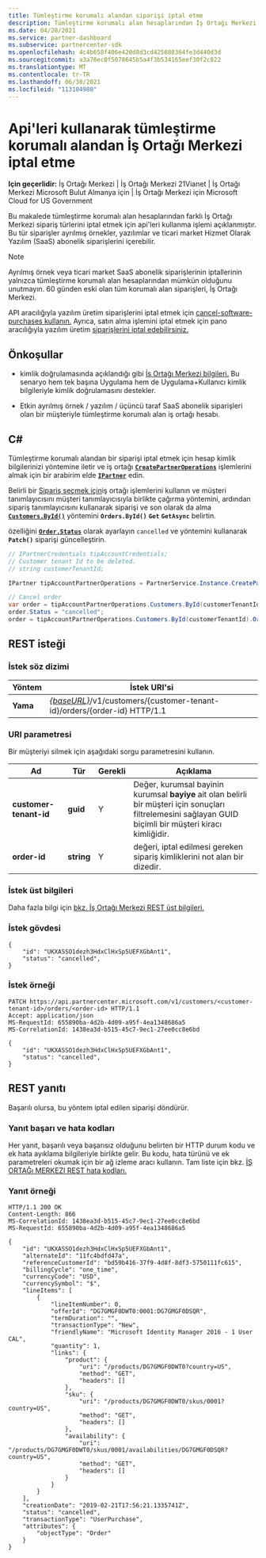 ```yaml
---
title: Tümleştirme korumalı alandan siparişi iptal etme
description: Tümleştirme korumalı alan hesaplarından İş Ortağı Merkezi abonelik siparişlerini iptal etmek için api'leri kullanmayı öğrenin.
ms.date: 04/28/2021
ms.service: partner-dashboard
ms.subservice: partnercenter-sdk
ms.openlocfilehash: 4c4b658f406e420d8d3cd425688364fe3d440d3d
ms.sourcegitcommit: a3a78ec0f5078645b5a4f3b534165eef30f2c822
ms.translationtype: MT
ms.contentlocale: tr-TR
ms.lasthandoff: 06/30/2021
ms.locfileid: "113104980"
---
```

# <a name="cancel-an-order-from-the-integration-sandbox-using-partner-center-apis"></a>Api'leri kullanarak tümleştirme korumalı alandan İş Ortağı Merkezi iptal etme

**Için geçerlidir:** İş Ortağı Merkezi | İş Ortağı Merkezi 21Vianet | İş Ortağı Merkezi Microsoft Bulut Almanya için | İş Ortağı Merkezi için Microsoft Cloud for US Government

Bu makalede tümleştirme korumalı alan hesaplarından farklı İş Ortağı Merkezi sipariş türlerini iptal etmek için api'leri kullanma işlemi açıklanmıştır. Bu tür siparişler ayrılmış örnekler, yazılımlar ve ticari market Hizmet Olarak Yazılım (SaaS) abonelik siparişlerini içerebilir.

> [!NOTE] 
> Ayrılmış örnek veya ticari market SaaS abonelik siparişlerinin iptallerinin yalnızca tümleştirme korumalı alan hesaplarından mümkün olduğunu unutmayın. 60 günden eski olan tüm korumalı alan siparişleri, İş Ortağı Merkezi.

API aracılığıyla yazılım üretim siparişlerini iptal etmek için [cancel-software-purchases kullanın.](cancel-software-purchases.md)
Ayrıca, satın alma işlemini iptal etmek için pano aracılığıyla yazılım üretim [siparişlerini iptal edebilirsiniz.](/partner-center/csp-software-subscriptions)

## <a name="prerequisites"></a>Önkoşullar

- kimlik doğrulamasında açıklandığı gibi [İş Ortağı Merkezi bilgileri.](partner-center-authentication.md) Bu senaryo hem tek başına Uygulama hem de Uygulama+Kullanıcı kimlik bilgileriyle kimlik doğrulamasını destekler.

- Etkin ayrılmış örnek / yazılım / üçüncü taraf SaaS abonelik siparişleri olan bir müşteriyle tümleştirme korumalı alan iş ortağı hesabı.

## <a name="c"></a>C\#

Tümleştirme korumalı alandan bir siparişi iptal etmek için hesap kimlik bilgilerinizi yöntemine iletir ve iş ortağı [**`CreatePartnerOperations`**](/dotnet/api/microsoft.store.partnercenter.partnerservice.instance) işlemlerini almak için bir arabirim elde [**`IPartner`**](/dotnet/api/microsoft.store.partnercenter.ipartner) edin.

Belirli bir [Sipariş seçmek için](order-resources.md#order)iş ortağı işlemlerini kullanın ve müşteri tanımlayıcısını müşteri tanımlayıcısıyla birlikte çağırma yöntemini, ardından sipariş tanımlayıcısını kullanarak siparişi ve son olarak da alma [**`Customers.ById()`**](/dotnet/api/microsoft.store.partnercenter.customers.icustomercollection.byid) yöntemini **`Orders.ById()`** **`Get`** **`GetAsync`** belirtin.

özelliğini [**`Order.Status`**](order-resources.md#order) olarak ayarlayın `cancelled` ve yöntemini kullanarak **`Patch()`** siparişi güncelleştirin.

``` csharp
// IPartnerCredentials tipAccountCredentials;
// Customer tenant Id to be deleted.
// string customerTenantId;

IPartner tipAccountPartnerOperations = PartnerService.Instance.CreatePartnerOperations(tipAccountCredentials);

// Cancel order
var order = tipAccountPartnerOperations.Customers.ById(customerTenantId).Orders.ById(orderId).Get();
order.Status = "cancelled";
order = tipAccountPartnerOperations.Customers.ById(customerTenantId).Orders.ById(orderId).Patch(order);

```

## <a name="rest-request"></a>REST isteği

### <a name="request-syntax"></a>İstek söz dizimi

| Yöntem     | İstek URI'si                                                                            |
|------------|----------------------------------------------------------------------------------------|
| **Yama** | [*{baseURL}*](partner-center-rest-urls.md)/v1/customers/{customer-tenant-id}/orders/{order-id} HTTP/1.1 |

### <a name="uri-parameter"></a>URI parametresi

Bir müşteriyi silmek için aşağıdaki sorgu parametresini kullanın.

| Ad                   | Tür     | Gerekli | Açıklama                                                                                                                                            |
|------------------------|----------|----------|--------------------------------------------------------------------------------------------------------------------------------------------------------|
| **customer-tenant-id** | **guid** | Y        | Değer, kurumsal bayinin kurumsal **bayiye** ait olan belirli bir müşteri için sonuçları filtrelemesini sağlayan GUID biçimli bir müşteri kiracı kimliğidir. |
| **order-id** | **string** | Y        | değeri, iptal edilmesi gereken sipariş kimliklerini not alan bir dizedir. |

### <a name="request-headers"></a>İstek üst bilgileri

Daha fazla bilgi için [bkz. İş Ortağı Merkezi REST üst bilgileri.](headers.md)

### <a name="request-body"></a>İstek gövdesi

```http
{
    "id": "UKXASSO1dezh3HdxClHxSp5UEFXGbAnt1",
    "status": "cancelled",
}
```

### <a name="request-example"></a>İstek örneği

```http
PATCH https://api.partnercenter.microsoft.com/v1/customers/<customer-tenant-id>/orders/<order-id> HTTP/1.1
Accept: application/json
MS-RequestId: 655890ba-4d2b-4d09-a95f-4ea1348686a5
MS-CorrelationId: 1438ea3d-b515-45c7-9ec1-27ee0cc8e6bd

{
    "id": "UKXASSO1dezh3HdxClHxSp5UEFXGbAnt1",
    "status": "cancelled",
}
```

## <a name="rest-response"></a>REST yanıtı

Başarılı olursa, bu yöntem iptal edilen siparişi döndürür.

### <a name="response-success-and-error-codes"></a>Yanıt başarı ve hata kodları

Her yanıt, başarılı veya başarısız olduğunu belirten bir HTTP durum kodu ve ek hata ayıklama bilgileriyle birlikte gelir. Bu kodu, hata türünü ve ek parametreleri okumak için bir ağ izleme aracı kullanın. Tam liste için bkz. [İŞ ORTAĞı MERKEZI REST hata kodları.](error-codes.md)

### <a name="response-example"></a>Yanıt örneği

```http
HTTP/1.1 200 OK
Content-Length: 866
MS-CorrelationId: 1438ea3d-b515-45c7-9ec1-27ee0cc8e6bd
MS-RequestId: 655890ba-4d2b-4d09-a95f-4ea1348686a5

{
    "id": "UKXASSO1dezh3HdxClHxSp5UEFXGbAnt1",
    "alternateId": "11fc4bdfd47a",
    "referenceCustomerId": "bd59b416-37f9-4d8f-8df3-5750111fc615",
    "billingCycle": "one_time",
    "currencyCode": "USD",
    "currencySymbol": "$",
    "lineItems": [
        {
            "lineItemNumber": 0,
            "offerId": "DG7GMGF0DWT0:0001:DG7GMGF0DSQR",
            "termDuration": "",
            "transactionType": "New",
            "friendlyName": "Microsoft Identity Manager 2016 - 1 User CAL",
            "quantity": 1,
            "links": {
                "product": {
                    "uri": "/products/DG7GMGF0DWT0?country=US",
                    "method": "GET",
                    "headers": []
                },
                "sku": {
                    "uri": "/products/DG7GMGF0DWT0/skus/0001?country=US",
                    "method": "GET",
                    "headers": []
                },
                "availability": {
                    "uri": "/products/DG7GMGF0DWT0/skus/0001/availabilities/DG7GMGF0DSQR?country=US",
                    "method": "GET",
                    "headers": []
                }
            }
        }
    ],
    "creationDate": "2019-02-21T17:56:21.1335741Z",
    "status": "cancelled",
    "transactionType": "UserPurchase",
    "attributes": {
        "objectType": "Order"
    }
}
```
